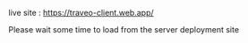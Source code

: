live site : https://traveo-client.web.app/

Please wait some time to load from the server deployment site
